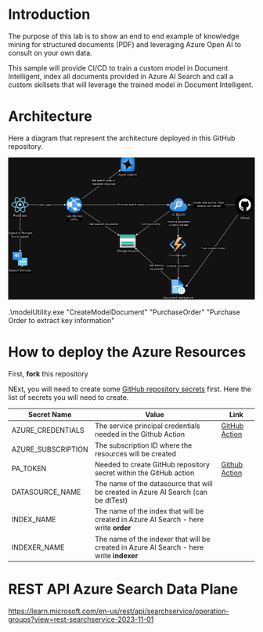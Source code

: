 # Introduction

The purpose of this lab is to show an end to end example of knowledge mining for structured documents (PDF) and leveraging Azure Open AI to consult on your own data.

This sample will provide CI/CD to train a custom model in Document Intelligent, index all documents provided in Azure AI Search and call a custom skillsets that will leverage the trained model in Document Intelligent.

# Architecture

Here a diagram that represent the architecture deployed in this GitHub repository.

![image](./docs/ai-demo.png)

.\modelUtility.exe "CreateModelDocument" "PurchaseOrder" "Purchase Order to extract key information"

# How to deploy the Azure Resources

First, **fork** this repository

NExt, you will need to create some [GitHub repository secrets](https://docs.github.com/en/codespaces/managing-codespaces-for-your-organization/managing-encrypted-secrets-for-your-repository-and-organization-for-codespaces#adding-secrets-for-a-repository) first.  Here the list of secrets you will need to create.

| Secret Name | Value | Link
|-------------|-------|------|
| AZURE_CREDENTIALS | The service principal credentials needed in the Github Action | [GitHub Action](https://github.com/marketplace/actions/azure-login)
| AZURE_SUBSCRIPTION | The subscription ID where the resources will be created |
| PA_TOKEN | Needed to create GitHub repository secret within the GitHub action |  [Github Action](https://github.com/gliech/create-github-secret-action) |
| DATASOURCE_NAME | The name of the datasource that will be created in Azure AI Search (can be dtTest) |
| INDEX_NAME | The name of the index that will be created in Azure AI Search - here write **order** |
| INDEXER_NAME | The name of the indexer that will be created in Azure AI Search - here write **indexer** |


# REST API Azure Search Data Plane

https://learn.microsoft.com/en-us/rest/api/searchservice/operation-groups?view=rest-searchservice-2023-11-01

